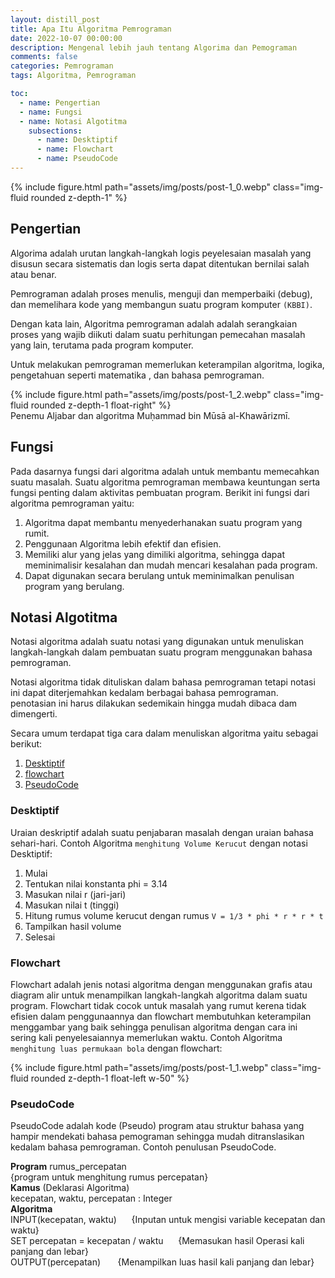 ```yaml
---
layout: distill_post
title: Apa Itu Algoritma Pemrograman
date: 2022-10-07 00:00:00
description: Mengenal lebih jauh tentang Algorima dan Pemograman
comments: false
categories: Pemrograman
tags: Algoritma, Pemrograman

toc:
  - name: Pengertian
  - name: Fungsi
  - name: Notasi Algotitma
    subsections:
      - name: Desktiptif
      - name: Flowchart
      - name: PseudoCode
---
```


<div class="row mt-3">
    <div class="col-sm mt-3 mt-md-0">
        {% include figure.html path="assets/img/posts/post-1_0.webp" class="img-fluid rounded z-depth-1" %}
    </div>
</div>

## Pengertian
Algorima adalah urutan langkah-langkah logis peyelesaian masalah yang disusun secara sistematis dan logis serta dapat ditentukan bernilai salah atau benar.

Pemrograman adalah proses menulis, menguji dan memperbaiki (debug), dan memelihara kode yang membangun suatu program komputer `(KBBI)`.

Dengan kata lain, Algoritma pemrograman adalah adalah serangkaian proses yang wajib diikuti dalam suatu perhitungan pemecahan masalah yang lain, terutama pada program komputer. 

Untuk melakukan pemrograman memerlukan keterampilan algoritma, logika, pengetahuan seperti matematika , dan bahasa pemrograman.
<div class="profile rounded mx-auto d-block">
    {% include figure.html path="assets/img/posts/post-1_2.webp" class="img-fluid rounded z-depth-1 float-right" %}
</div>
<div class="caption">
    Penemu Aljabar dan algoritma Muḥammad bin Mūsā al-Khawārizmī.
</div>

## Fungsi
Pada dasarnya fungsi dari algoritma adalah untuk membantu memecahkan suatu masalah. Suatu algoritma pemrograman membawa keuntungan serta fungsi penting dalam aktivitas pembuatan program. Berikit ini fungsi dari algoritma pemrograman yaitu:
1. Algoritma dapat membantu menyederhanakan suatu program yang rumit.
2. Penggunaan Algoritma lebih efektif dan efisien.
3. Memiliki alur yang jelas yang dimiliki algoritma, sehingga dapat meminimalisir kesalahan dan mudah mencari kesalahan pada program.
4. Dapat digunakan secara berulang untuk meminimalkan penulisan program yang berulang.

## Notasi Algotitma
Notasi algoritma adalah suatu notasi yang digunakan untuk menuliskan langkah-langkah dalam pembuatan suatu program menggunakan bahasa pemrograman.

Notasi algoritma tidak dituliskan dalam bahasa pemrograman tetapi notasi ini dapat diterjemahkan kedalam berbagai bahasa pemrograman. penotasian ini harus dilakukan sedemikain hingga mudah dibaca dam dimengerti.

Secara umum terdapat tiga cara dalam menuliskan algoritma yaitu sebagai berikut:
1. [Desktiptif](#desktiptif)
2. [flowchart](#flowchart)
3. [PseudoCode](#pseudocode)

### Desktiptif
Uraian deskriptif adalah suatu penjabaran masalah dengan uraian bahasa sehari-hari.
Contoh Algoritma `menghitung Volume Kerucut` dengan notasi Desktiptif:
1. Mulai
2. Tentukan nilai konstanta phi = 3.14
3. Masukan nilai r (jari-jari)
4. Masukan nilai t (tinggi)
5. Hitung rumus volume kerucut dengan rumus `V = 1/3 * phi * r * r * t`
6. Tampilkan hasil volume
7. Selesai

### Flowchart
Flowchart adalah jenis notasi algoritma dengan menggunakan grafis atau diagram alir untuk menampilkan langkah-langkah algoritma dalam suatu program.
Flowchart tidak cocok untuk masalah yang rumut kerena tidak efisien dalam penggunaannya dan flowchart membutuhkan keterampilan menggambar yang baik sehingga penulisan algoritma dengan cara ini sering kali penyelesaiannya memerlukan waktu.
Contoh Algoritma `menghitung luas permukaan bola` dengan flowchart:
<div class="row mt-3">
    <div class="col-sm mt-3 mt-md-0">
        {% include figure.html path="assets/img/posts/post-1_1.webp" class="img-fluid rounded z-depth-1 float-left w-50" %}
    </div>
</div>

### PseudoCode
PseudoCode adalah kode (Pseudo) program atau struktur bahasa yang hampir mendekati bahasa pemograman sehingga mudah ditranslasikan kedalam bahasa pemrograman.
Contoh penulusan PseudoCode.<br>

**Program** rumus_percepatan<br>
{program untuk menghitung rumus percepatan} <br>
**Kamus** (Deklarasi Algoritma) <br>
kecepatan, waktu, percepatan : Integer <br>
**Algoritma**<br>
INPUT(kecepatan, waktu) &nbsp;&nbsp;&nbsp;&nbsp; {Inputan untuk mengisi variable kecepatan dan waktu}<br>
SET percepatan = kecepatan / waktu &nbsp;&nbsp;&nbsp;&nbsp; {Memasukan hasil Operasi kali panjang dan lebar}<br>
OUTPUT(percepatan) &nbsp;&nbsp;&nbsp;&nbsp;&nbsp; {Menampilkan luas hasil kali panjang dan lebar}<br>